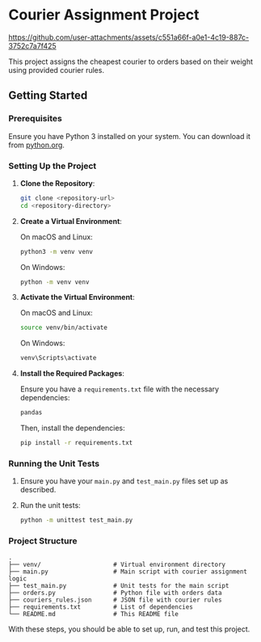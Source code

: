 # Courier Assignment Project


https://github.com/user-attachments/assets/c551a66f-a0e1-4c19-887c-3752c7a7f425


This project assigns the cheapest courier to orders based on their weight using provided courier rules.

## Getting Started

### Prerequisites

Ensure you have Python 3 installed on your system. You can download it from [python.org](https://www.python.org/).

### Setting Up the Project

1. **Clone the Repository**:
   
   ```sh
   git clone <repository-url>
   cd <repository-directory>
   ```

2. **Create a Virtual Environment**:

   On macOS and Linux:

   ```sh
   python3 -m venv venv
   ```

   On Windows:

   ```sh
   python -m venv venv
   ```

3. **Activate the Virtual Environment**:

   On macOS and Linux:

   ```sh
   source venv/bin/activate
   ```

   On Windows:

   ```sh
   venv\Scripts\activate
   ```

4. **Install the Required Packages**:

   Ensure you have a `requirements.txt` file with the necessary dependencies:

   ```sh
   pandas
   ```

   Then, install the dependencies:

   ```sh
   pip install -r requirements.txt
   ```

### Running the Unit Tests

1. Ensure you have your `main.py` and `test_main.py` files set up as described.
2. Run the unit tests:

   ```sh
   python -m unittest test_main.py
   ```

### Project Structure

```
.
├── venv/                    # Virtual environment directory
├── main.py                  # Main script with courier assignment logic
├── test_main.py             # Unit tests for the main script
├── orders.py                # Python file with orders data 
├── couriers_rules.json      # JSON file with courier rules
├── requirements.txt         # List of dependencies
└── README.md                # This README file
```

With these steps, you should be able to set up, run, and test this project.

